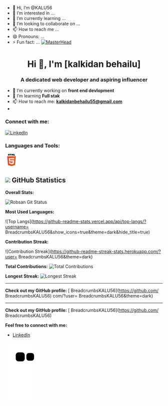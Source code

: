 - 👋 Hi, I’m @KALU56
- 👀 I’m interested in ...
- 🌱 I’m currently learning ...
- 💞️ I’m looking to collaborate on ...
- 📫 How to reach me ...
- 😄 Pronouns: ...
- ⚡ Fun fact: ...
[![MasterHead](https://link-to-your-image.gif)](https://your-website-link.com)


<h1 align="center">Hi 👋, I'm [kalkidan behailu]</h1>
<h3 align="center">A dedicated web developer and aspiring influencer</h3>


- 🔭 I’m currently working on **front end devlopment**
- 🌱 I’m learning **Full stak**
- 📫 How to reach me: **kalkidanbehailu55@gmail.com**
- 
<h3 align="left">Connect with me:</h3>
<p align="left">
  <a href="https://linkedin.com/in/kalkidan-behailu-989144318" target="_blank" rel="noreferrer"><img src="https://img.shields.io/badge/LinkedIn-0077B5?style=flat&logo=linkedin&logoColor=white" alt="LinkedIn" /></a>
 
</p>


<h3 align="left">Languages and Tools:</h3>
<p align="left">
  <a href="https://www.w3schools.com/html/" target="_blank" rel="noreferrer"><img src="https://raw.githubusercontent.com/devicons/devicon/master/icons/html5/html5-original-wordmark.svg" alt="html5" width="40" height="40" /></a>
  <!-- Add more icons as needed -->
</p>


## <img src="https://media4.giphy.com/media/MIGbtLZoVjbl0bYbAd/giphy.gif?cid=ecf05e472t2h0i8d7dcjaoau9iqtchhr899hxmpxzzgc7lyw&rid=giphy.gif" width="30"> GitHub Statistics

**Overall Stats:**

![Robsan Git Status](https://github-readme-stats.vercel.app/api?username=KALU56&show_icons=true&theme=dark&hide_title=true&count_private=true)

**Most Used Languages:**

![Top Langs](https://github-readme-stats.vercel.app/api/top-langs/?username=
BreadcrumbsKALU56&show_icons=true&theme=dark&hide_title=true)

**Contribution Streak:**

![Contribution Streak](https://github-readme-streak-stats.herokuapp.com/?user=
BreadcrumbsKALU56&theme=dark)

**Total Contributions:** ![Total Contributions](https://img.shields.io/badge/Contributions-X%20Total-brightgreen?style=flat&logo=github&logoColor=white)

**Longest Streak:** ![Longest Streak](https://img.shields.io/badge/Longest%20Streak-Y%20Days-blue?style=flat&logo=github&logoColor=white)

---

**Check out my GitHub profile:** [
BreadcrumbsKALU56](https://github.com/
BreadcrumbsKALU56)
com/?user=
BreadcrumbsKALU56&theme=dark)

---

**Check out my GitHub profile:** [
BreadcrumbsKALU56](https://github.com/
BreadcrumbsKALU56)

**Feel free to connect with me:**
- [LinkedIn](https://www.linkedin.com/in/kalkidan-behailu-989144318/)

![snake gif](https://github.com/Yabe12/Yabe12/blob/output/github-contribution-grid-snake.svg)




<!---
KALU56/KALU56 is a ✨ special ✨ repository because its `README.md` (this file) appears on your GitHub profile.
You can click the Preview link to take a look at your changes.
--->
